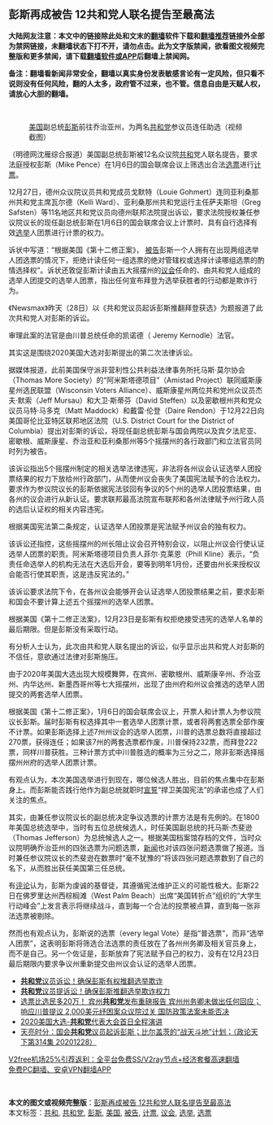  <h2>彭斯再成被告 12共和党人联名提告至最高法</h2> <p class="notice"><b>大陆网友注意：本文中的链接除此处和文末的<a href="https://github.com/bannedbook/fanqiang" >翻墙</a>软件下载和<a href="https://github.com/killgcd/justmysocks/blob/master/README.md">翻墙推荐</a>链接外全部为禁网链接，未翻墙状态下打不开，请勿点击。此为文字版禁闻，欲看图文视频完整版和更多禁闻，请下载<a href="https://github.com/bannedbook/fanqiang">翻墙软件或APP</a>后翻墙上禁闻网。</p><p>备注：翻墙看新闻非常安全，翻墙以真实身份发表敏感言论有一定风险，但只看不说则没有任何风险，翻的人太多，政府管不过来，也不管。信息自由是天赋人权，请放心大胆的翻墙。</b></p>  <div class="entry"> <br /> <figure><figcaption class="wp-caption-text"><a href="https://www.bannedbook.org/bnews/tag/%e7%be%8e%e5%9b%bd/" class="st_tag internal_tag" rel="tag" title="标签 美国 下的日志">美国</a>副总统<a href="https://www.bannedbook.org/bnews/tag/%e5%bd%ad%e6%96%af/" class="st_tag internal_tag" rel="tag" title="标签 彭斯 下的日志">彭斯</a>前往乔治亚州，为两名<a href="https://www.bannedbook.org/bnews/tag/%e5%85%b1%e5%92%8c%e5%85%9a/" class="st_tag internal_tag" rel="tag" title="标签 共和党 下的日志">共和党</a>参议员连任助选（视频截图）</figcaption></figure> <p>（明德网沈雁综合报道）美国副总统彭斯被12名众议院<a href="https://www.bannedbook.org/bnews/tag/%E5%85%B1%E5%92%8C/" class="st_tag internal_tag" rel="tag" title="标签 共和 下的日志">共和</a>党人联名提告，要求法庭授权彭斯（Mike Pence）在1月6日的国会联席会议上筛选出合法<a href="https://www.bannedbook.org/bnews/tag/%E9%80%89%E7%A5%A8/" class="st_tag internal_tag" rel="tag" title="标签 选票 下的日志">选票</a>进行<a href="https://www.bannedbook.org/bnews/tag/%E8%AE%A1%E7%A5%A8/" class="st_tag internal_tag" rel="tag" title="标签 计票 下的日志">计票</a>。</p> <p>12月27日，德州众议院议员共和党成员戈默特（Louie Gohmert）连同亚利桑那州共和党主席瓦尔德（Kelli Ward）、亚利桑那州共和党运行主任萨夫斯坦（Greg Safsten）等11名地区共和党议员向德州联邦法院提出诉讼，要求法院授权兼任参议院议长的现任副总统彭斯在1月6日的国会联席会议上计票时、具有自行选择有效<a href="https://www.bannedbook.org/bnews/tag/%e9%80%89%e4%b8%be/" class="st_tag internal_tag" rel="tag" title="标签 选举 下的日志">选举</a>人团票进行计票的权力。</p> <p>诉状中写道：“根据美国《第十二修正案》， <a href="https://www.bannedbook.org/bnews/tag/%E8%A2%AB%E5%91%8A/" class="st_tag internal_tag" rel="tag" title="标签 被告 下的日志">被告</a>彭斯一个人拥有在出现两组选举人团选票的情况下，拒绝计读任何一组选票的绝对管辖权或选择计读哪组选票的酌情选择权”。诉状还敦促彭斯计读由五大摇摆州的<a href="https://www.bannedbook.org/bnews/tag/%E8%AE%AE%E4%BC%9A/" class="st_tag internal_tag" rel="tag" title="标签 议会 下的日志">议会</a>任命的、由共和党人组成的选举人团提交的选举人团票，指出任何宣布拜登为选举获胜者的行动都是欺诈行为。</p> <p>《Newsmax》昨天（28日）以《共和党议员起诉彭斯推翻拜登获选》为题报道了此次共和党人对彭斯的诉讼。</p> <p>审理此案的法官是由川普总统任命的凯诺德（ Jeremy Kernodle）法官。</p>  <p>其实这是围绕2020美国大选对彭斯提出的第二次法律诉讼。</p> <p>据媒体报道，此前美国保守派非营利性公共利益法律事务所托马斯·莫尔协会（Thomas More Society）的“阿米斯塔德项目”（Amistad Project）联同威斯康星州选民联盟（Wisconsin Voters Alliance）、威斯康星州两位共和党州众议员杰夫·默索（Jeff Mursau）和大卫·斯蒂芬（David Steffen）以及密歇根州共和党众议员马特·马多克（Matt Maddock）和戴雷·伦登（Daire Rendon）于12月22日向美国哥伦比亚特区联邦地区法院（U.S. District Court for the District of Columbia）提出对彭斯的诉讼，将现任副总统彭斯与国会两院以及宾夕法尼亚、密歇根、威斯康星、乔治亚和亚利桑那州等5个摇摆州的各行政部门和立法官员同时列为被告。</p> <p>该诉讼指出5个摇摆州制定的相关选举法律违宪，非法将各州议会认证选举人团投票结果的权力下放给州行政部门，从而使州议会丧失了美国宪法赋予的合法权力。要求作为参议院议长的彭斯依据宪法驳回有争议的5个州的选举人团投票结果，由各州的议会进行从新认证。要求联邦最高法院宣布联邦和各州法律赋予州行政人员的选后认证权的相关内容违宪。</p> <p>根据美国宪法第二条规定，认证选举人团投票是宪法赋予州议会的独有权力。</p> <p>该诉讼还指控，这些摇摆州的州长阻止议会召开特别会议，以阻止州议会行使认证选举人团票的职责。阿米斯塔德项目负责人菲尔·克莱恩（Phill Kline）表示，“负责任命选举人的机构无法在大选后开会，要等到明年1月份，还要由州长来授权议会能否行使其职责，这是违反宪法的。”</p>  <p>该诉讼要求法院下令，在各州议会能够开会认证选举人团投票结果之前，要求彭斯和国会不要计算上述五个摇摆州的选举人团票。</p> <p>根据美国《第十二修正法案》，12月23日是彭斯有权拒绝接受违宪的选举人名单的最后期限。但是彭斯没有采取行动。</p> <p>有分析人士认为，此次由共和党人联名提出的诉讼，似乎显示出共和党人对彭斯的不信任，意欲通过法律对彭斯施压。</p> <p>由于2020年美国大选出现大规模舞弊，在宾州、密歇根州、威斯康辛州、乔治亚州、内华达州、新墨西哥州等七大摇摆州，出现了由州府和州议会推选的选举人团提交的两套选举人团票。</p> <p>根据美国《第十二修正案》，1月6日的国会联席会议上，开票人和计票人为参议院议长彭斯。届时彭斯有权选择其中一套选举人团票计票，或者将两套选票全部作废不计票。如果彭斯选择上述7州州议会的选举人团票，川普的选票总数将直接超过270票，获得连任；如果该7州的两套选票都作废，川普保持232票，而拜登222票，同样川普获胜。三种计票方式中川普胜选的概率为三分之二，除非彭斯选择摇摆州州府的选举人团票计票。</p>  <p>有观点认为，本次美国选举进行到现在，哪位候选人胜出，目前的焦点集中在彭斯身上。而彭斯能否践行他作为副总统就职时<span class='wp_keywordlink'><a href="https://www.bannedbook.org/forum5/topic17.html" title="宣誓与预言" target="_blank">宣誓</a></span>“捍卫美国宪法”的承诺也成了人们关注的焦点。</p> <p>其实，由兼任参议院议长的副总统决定争议选票的计票方法是有先例的。在1800年美国总统选举中，当时有五位总统候选人，时任美国副总统的托马斯·杰斐逊（Thomas Jefferson）为总统候选人之一。根据美国档案馆存档的文件，当时众议院明确乔治亚州的四张选票为问题选票，<span class='wp_keywordlink_affiliate'><a href="https://www.bannedbook.org/" title="新闻">新闻</a></span>也对该四张问题选票做了报道。当时兼任参议院议长的杰斐逊在数票时“毫不犹豫的”将该四张问题选票数到了自己的名下，从而胜出获任美国第三任总统。</p> <p>有<span class='wp_keywordlink_affiliate'><a href="https://www.bannedbook.org/bnews/comments/" title="新闻评论" target="_blank">评论</a></span>认为，彭斯为虔诚的基督徒，其遵循宪法维护正义的可能性极大。彭斯22日在佛罗里达州西棕榈滩（West Palm Beach）出席“美国转折点”组织的“大学生行动峰会”上发言表示将继续战斗，直到每一个合法的投票被点算，直到每一张非法选票被剔除。</p> <p>然而也有观点认为，彭斯说的选票（every legal Vote）是指“普选票”，而非“选举人团票”，这表明彭斯将筛选合法选票的责任放在了各州州务卿及相关官员身上，而不是自己。另一个佐证是，彭斯放弃了宪法赋予自己的权力，没有在12月23日最后期限内要求争议州重新提交由州议会认证的选举人团票。</p> <ul class='op-related-articles' title='相关阅读'> <li><a href='https://www.bannedbook.org/bnews/bannedvideo/20201229/1457226.html' target='_blank'><b>共和党</b>议员诉讼！确保彭斯有权推翻选举欺诈</a></li> <li><a href='https://www.bannedbook.org/bnews/taiwannews/20201229/1457135.html' target='_blank'><b>共和党</b>议员提诉讼！确保彭斯推翻选举欺诈权力</a></li> <li><a href='https://www.bannedbook.org/bnews/bannedvideo/20201229/1457076.html' target='_blank'>选票比选民多20万！ 宾州<b>共和党</b>发布重磅报告 宾州州务卿未做出任何回应；响应川普提议 2,000美元纾困案众议院过关 国防政策法案未能否决</a></li> <li><a href='https://www.bannedbook.org/bnews/taiwannews/20201229/1457053.html' target='_blank'>2020美国大选-<b>共和党</b>代表大会首日全程演讲</a></li> <li><a href='https://www.bannedbook.org/bnews/cbnews/20201229/1456945.html' target='_blank'>天亮时分：国会<b>共和党</b>议员起诉彭斯；比尔盖茨的“战天斗地”计划；（政论天下第314集 20201228）</a></li> </ul> <p class="texttj"> <a href="https://www.bannedbook.org/forum23/topic22702.html" target="_blank">V2free机场25%引荐返利：全平台免费SS/V2ray节点+经济套餐高速翻墙</a><br/> <a href="https://github.com/bannedbook/fanqiang/wiki/%E7%A6%81%E9%97%BB%E7%BD%91%E5%AE%89%E5%8D%93%E7%BF%BB%E5%A2%99%E6%96%B0%E9%97%BBAPP" target="_blank">免费PC翻墙、安卓VPN翻墙APP</a></p><p>&nbsp;</p> <a name='sharetosocial'></a>       <div><b>本文的图文或视频完整版</b>：<a href='https://www.bannedbook.org/bnews/comments/20201229/1457300.html'>彭斯再成被告 12共和党人联名提告至最高法</a></div>  </div><!--END ENTRY--> <div class="postfooter"> <div>本文标签：<a href="https://www.bannedbook.org/bnews/tag/%E5%85%B1%E5%92%8C/" rel="tag">共和</a>, <a href="https://www.bannedbook.org/bnews/tag/%e5%85%b1%e5%92%8c%e5%85%9a/" rel="tag">共和党</a>, <a href="https://www.bannedbook.org/bnews/tag/%e5%bd%ad%e6%96%af/" rel="tag">彭斯</a>, <a href="https://www.bannedbook.org/bnews/tag/%e7%be%8e%e5%9b%bd/" rel="tag">美国</a>, <a href="https://www.bannedbook.org/bnews/tag/%E8%A2%AB%E5%91%8A/" rel="tag">被告</a>, <a href="https://www.bannedbook.org/bnews/tag/%E8%AE%A1%E7%A5%A8/" rel="tag">计票</a>, <a href="https://www.bannedbook.org/bnews/tag/%E8%AE%AE%E4%BC%9A/" rel="tag">议会</a>, <a href="https://www.bannedbook.org/bnews/tag/%e9%80%89%e4%b8%be/" rel="tag">选举</a>, <a href="https://www.bannedbook.org/bnews/tag/%E9%80%89%E7%A5%A8/" rel="tag">选票</a></div>  </div><!--END POSTFOOTER--> 